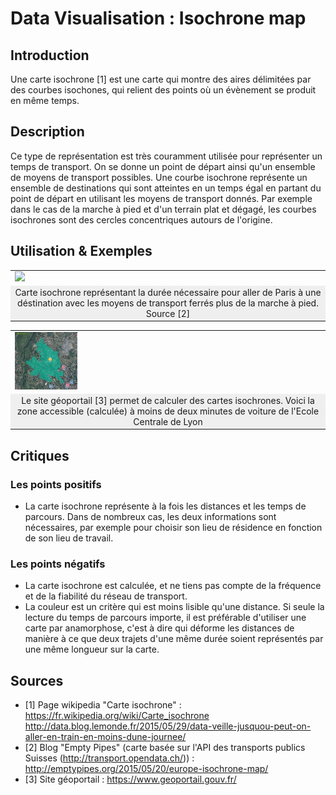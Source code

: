# Data Visualisation : Isochrone map

## Introduction
Une carte isochrone [1] est une carte qui montre des aires délimitées par des courbes isochones, qui relient des points où un évènement se produit en même temps.
## Description
Ce type de représentation est très couramment utilisée pour représenter un temps de transport. On se donne un point de départ ainsi qu'un ensemble de moyens de transport possibles. Une courbe isochrone représente un ensemble de destinations qui sont atteintes en un temps égal en partant du point de départ en utilisant les moyens de transport donnés. Par exemple dans le cas de la marche à pied et d'un terrain plat et dégagé, les courbes isochrones sont des cercles concentriques autours de l'origine. 

## Utilisation & Exemples


<table border="0">
  <tr>
    <td>
      <img src="http://data.blog.lemonde.fr/files/2015/05/paris_madrid_blogdata.png" style="width: 100px;">
    </td>
  </tr>
  <tr>
    <td align="center" bgcolor="EFEFEF">
      Carte isochrone représentant la durée nécessaire pour aller de Paris à une déstination avec les moyens de transport ferrés plus de la marche à pied. Source [2]
    </td>
  </tr>
</table>



<table border="0">
  <tr>
    <td>
      <img src="2 minutes de voiture.PNG" style="width: 100px;">
    </td>
  </tr>
  <tr>
    <td align="center" bgcolor="EFEFEF">
      Le site géoportail [3] permet de calculer des cartes isochrones. Voici la zone accessible (calculée) à moins de deux minutes de voiture de l'Ecole Centrale de Lyon
    </td>
  </tr>
</table>


## Critiques
### Les points positifs
* La carte isochrone représente à la fois les distances et les temps de parcours. Dans de nombreux cas, les deux informations sont nécessaires, par exemple pour choisir son lieu de résidence en fonction de son lieu de travail. 

### Les points négatifs
* La carte isochrone est calculée, et ne tiens pas compte de la fréquence et de la fiabilité du réseau de transport. 
* La couleur est un critère qui est moins lisible qu'une distance. Si seule la lecture du temps de parcours importe, il est préférable d'utiliser une carte par anamorphose, c'est à dire qui déforme les distances de manière à ce que deux trajets d'une même durée soient représentés par une même longueur sur la carte. 

## Sources
* [1] Page wikipedia "Carte isochrone" : https://fr.wikipedia.org/wiki/Carte_isochrone
http://data.blog.lemonde.fr/2015/05/29/data-veille-jusquou-peut-on-aller-en-train-en-moins-dune-journee/
* [2] Blog "Empty Pipes" (carte basée sur l'API des transports publics Suisses (http://transport.opendata.ch/)) : http://emptypipes.org/2015/05/20/europe-isochrone-map/
* [3] Site géoportail : https://www.geoportail.gouv.fr/
